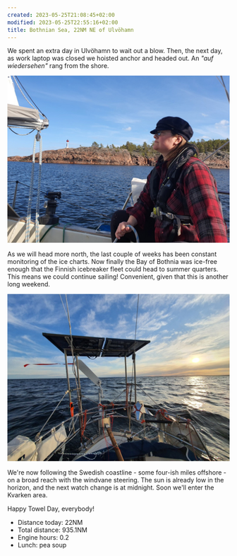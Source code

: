 ```yaml
---
created: 2023-05-25T21:08:45+02:00
modified: 2023-05-25T22:55:16+02:00
title: Bothnian Sea, 22NM NE of Ulvöhamn
---
```


We spent an extra day in Ulvöhamn to wait out a blow. Then, the next day, as work laptop was closed we hoisted anchor and headed out. An _"auf wiedersehen"_ rang from the shore.

![Image](../2023/1aa2755a66a2da6c8c9aebf8e837201f.jpg) 

As we will head more north, the last couple of weeks has been constant monitoring of the ice charts. Now finally the Bay of Bothnia was ice-free enough that the Finnish icebreaker fleet could head to summer quarters. This means we could continue sailing! Convenient, given that this is another long weekend.

![Image](../2023/5b9073550846e8db62abe172456e5fd0.jpg) 

We're now following the Swedish coastline - some four-ish miles offshore - on a broad reach with the windvane steering. The sun is already low in the horizon, and the next watch change is at midnight. Soon we'll enter the Kvarken area. 

Happy Towel Day, everybody!

* Distance today: 22NM
* Total distance: 935.1NM
* Engine hours: 0.2
* Lunch: pea soup
